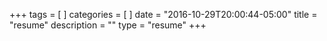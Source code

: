 +++
tags = [ ]
categories = [ ]
date = "2016-10-29T20:00:44-05:00"
title = "resume"
description = ""
type = "resume"
+++